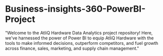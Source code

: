 # Business-insights-360-PowerBI-Project
"Welcome to the AtliQ Hardware Data Analytics project repository! Here, we've harnessed the power of Power BI to equip AtliQ Hardware with the tools to make informed decisions, outperform competitors, and fuel growth across finance, sales, marketing, and supply chain management."

